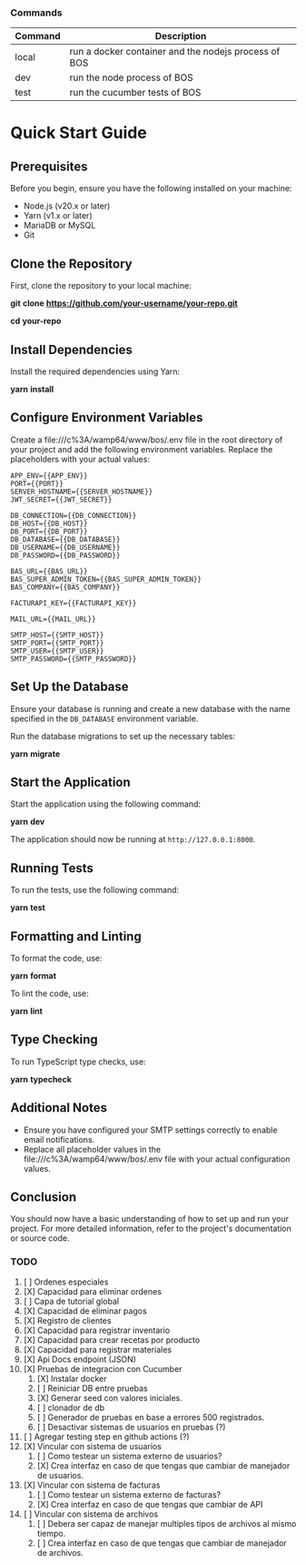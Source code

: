 ### Commands

| Command | Description                                          |
| ------- | ---------------------------------------------------- |
| local   | run a docker container and the nodejs process of BOS |
| dev     | run the node process of BOS                          |
| test    | run the cucumber tests of BOS                        |

# Quick Start Guide

## Prerequisites

Before you begin, ensure you have the following installed on your machine:

* Node.js (v20.x or later)
* Yarn (v1.x or later)
* MariaDB or MySQL
* Git

## Clone the Repository

First, clone the repository to your local machine:

**git** **clone** **https://github.com/your-username/your-repo.git**

**cd** **your-repo**

## Install Dependencies

Install the required dependencies using Yarn:

**yarn** **install**

## Configure Environment Variables

Create a file:///c%3A/wamp64/www/bos/.env file in the root directory of your project and add the following environment variables. Replace the placeholders with your actual values:

```.env
APP_ENV={{APP_ENV}}
PORT={{PORT}}
SERVER_HOSTNAME={{SERVER_HOSTNAME}}
JWT_SECRET={{JWT_SECRET}}

DB_CONNECTION={{DB_CONNECTION}}
DB_HOST={{DB_HOST}}
DB_PORT={{DB_PORT}}
DB_DATABASE={{DB_DATABASE}}
DB_USERNAME={{DB_USERNAME}}
DB_PASSWORD={{DB_PASSWORD}}

BAS_URL={{BAS_URL}}
BAS_SUPER_ADMIN_TOKEN={{BAS_SUPER_ADMIN_TOKEN}}
BAS_COMPANY={{BAS_COMPANY}}

FACTURAPI_KEY={{FACTURAPI_KEY}}

MAIL_URL={{MAIL_URL}}

SMTP_HOST={{SMTP_HOST}}
SMTP_PORT={{SMTP_PORT}}
SMTP_USER={{SMTP_USER}}
SMTP_PASSWORD={{SMTP_PASSWORD}}
```


## Set Up the Database

Ensure your database is running and create a new database with the name specified in the `DB_DATABASE` environment variable.

Run the database migrations to set up the necessary tables:

**yarn** **migrate**

## Start the Application

Start the application using the following command:

**yarn** **dev**

The application should now be running at `http://127.0.0.1:8000`.

## Running Tests

To run the tests, use the following command:

**yarn** **test**

## Formatting and Linting

To format the code, use:

**yarn** **format**

To lint the code, use:

**yarn** **lint**

## Type Checking

To run TypeScript type checks, use:

**yarn** **typecheck**

## Additional Notes

* Ensure you have configured your SMTP settings correctly to enable email notifications.
* Replace all placeholder values in the file:///c%3A/wamp64/www/bos/.env file with your actual configuration values.

## Conclusion

You should now have a basic understanding of how to set up and run your project. For more detailed information, refer to the project's documentation or source code.


### TODO

1. [ ] Ordenes especiales
2. [X] Capacidad para eliminar ordenes
3. [ ] Capa de tutorial global
4. [X] Capacidad de eliminar pagos
5. [X] Registro de clientes
6. [X] Capacidad para registrar inventario
7. [X] Capacidad para crear recetas por producto
8. [X] Capacidad para registrar materiales
9. [X] Api Docs endpoint (JSON)
1. [X] Pruebas de integracion con Cucumber
     1. [X] Instalar docker
     2. [ ] Reiniciar DB entre pruebas
     3. [X] Generar seed con valores  iniciales.
     4. [ ] clonador de db
     5. [ ] Generador de pruebas en base a errores 500 registrados.
     6. [ ] Desactivar sistemas de usuarios en pruebas (?)
1. [ ] Agregar testing step en github actions (?)
1. [X] Vincular con sistema de usuarios
     1. [ ] Como testear un sistema externo de usuarios?
     2. [X] Crea interfaz en caso de que tengas que cambiar de manejador de usuarios.
1. [X] Vincular con sistema de facturas
     1. [ ] Como testear un sistema externo de facturas?
     2. [X] Crea interfaz en caso de que tengas que cambiar de API
1. [ ] Vincular con sistema de archivos
     1. [ ] Debera ser capaz de manejar multiples tipos de archivos al mismo tiempo.
     2. [ ] Crea interfaz en caso de que tengas que cambiar de manejador de archivos.
